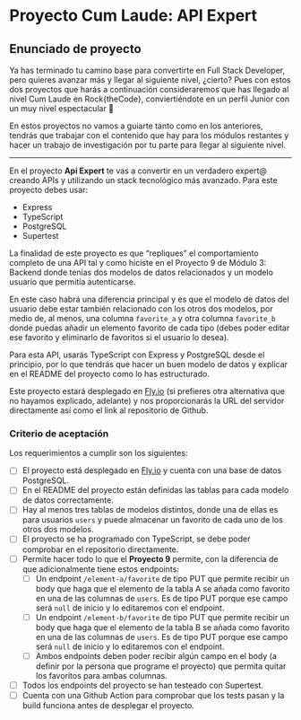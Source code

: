 # Proyecto Cum Laude: API Expert

## Enunciado de proyecto

Ya has terminado tu camino base para convertirte en Full Stack Developer, pero quieres avanzar más y llegar al siguiente nivel, ¿cierto? Pues con estos dos proyectos que harás a continuación consideraremos que has llegado al nivel Cum Laude en Rock{theCode}, conviertiéndote en un perfil Junior con un muy nivel espectacular 🚀

En estos proyectos no vamos a guiarte tanto como en los anteriores, tendrás que trabajar con el contenido que hay para los módulos restantes y hacer un trabajo de investigación por tu parte para llegar al siguiente nivel.

---

En el proyecto **Api Expert** te vas a convertir en un verdadero expert@ creando APIs y utilizando un stack tecnológico más avanzado. Para este proyecto debes usar:

- Express
- TypeScript
- PostgreSQL
- Supertest

La finalidad de este proyecto es que “repliques” el comportamiento completo de una API tal y como hiciste en el Proyecto 9 de Módulo 3: Backend donde tenías dos modelos de datos relacionados y un modelo usuario que permitía autenticarse.

En este caso habrá una diferencia principal y es que el modelo de datos del usuario debe estar también relacionado con los otros dos modelos, por medio de, al menos, una columna `favorite_a` y otra columna `favorite_b` donde puedas añadir un elemento favorito de cada tipo (debes poder editar ese favorito y eliminarlo de favoritos si el usuario lo desea).

Para esta API, usarás TypeScript con Express y PostgreSQL desde el principio, por lo que tendrás que hacer un buen modelo de datos y explicar en el README del proyecto como lo has estructurado.

Este proyecto estará desplegado en [Fly.io](http://Fly.io) (si prefieres otra alternativa que no hayamos explicado, adelante) y nos proporcionarás la URL del servidor directamente así como el link al repositorio de Github.

### Criterio de aceptación

Los requerimientos a cumplir son los siguientes:

- [ ]  El proyecto está desplegado en [Fly.io](http://Fly.io) y cuenta con una base de datos PostgreSQL.
- [ ]  En el README del proyecto están definidas las tablas para cada modelo de datos correctamente.
- [ ]  Hay al menos tres tablas de modelos distintos, donde una de ellas es para usuarios `users` y puede almacenar un favorito de cada uno de los otros dos modelos.
- [ ]  El proyecto se ha programado con TypeScript, se debe poder comprobar en el repositorio directamente.
- [ ]  Permite hacer todo lo que el **Proyecto 9** permite, con la diferencia de que adicionalmente tiene estos endpoints:
    - [ ]  Un endpoint `/element-a/favorite` de tipo PUT que permite recibir un body que haga que el elemento de la tabla A se añada como favorito en una de las columnas de `users`. Es de tipo PUT porque ese campo será `null` de inicio y lo editaremos con el endpoint.
    - [ ]  Un endpoint `/element-b/favorite` de tipo PUT que permite recibir un body que haga que el elemento de la tabla B se añada como favorito en una de las columnas de `users`. Es de tipo PUT porque ese campo será `null` de inicio y lo editaremos con el endpoint.
    - [ ]  Ambos endpoints deben poder recibir algún campo en el body (a definir por la persona que programe el proyecto) que permita quitar los favoritos para ambas columnas.
- [ ]  Todos los endpoints del proyecto se han testeado con Supertest.
- [ ]  Cuenta con una Github Action para comprobar que los tests pasan y la build funciona antes de desplegar el proyecto.